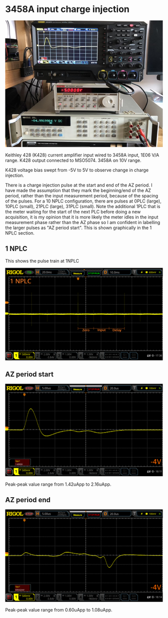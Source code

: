# 3458A input charge injection

![Setup](images/Setup.jpg)

Keithley 428 (K428) current amplifier input wired to 3458A input, 1E06 V/A range. K428 output connected to MSO5074. 3458A on 10V range.

K428 voltage bias swept from -5V to 5V to observe change in charge injection.

There is a charge injection pulse at the start and end of the AZ period. I have made the assumption that they mark the beginning/end of the AZ period, rather than the input measurement period, because of the spacing of the pulses. For a 10 NPLC configuration, there are pulses at 0PLC (large), 10PLC (small), 21PLC (large), 31PLC (small). Note the additional 1PLC that is the meter waiting for the start of the next PLC before doing a new acquisition, it is my opinion that it is more likely the meter idles in the input measurement phase rather than the AZ phase so I am confident in labelling the larger pulses as "AZ period start". This is shown graphically in the 1 NPLC section.

## 1 NPLC

This shows the pulse train at 1NPLC

![Pulses](images/1NPLC.png)

## AZ period start

![LargePulse](images/Large%20pulse/Large_pulse.gif)

Peak-peak value range from 1.42uApp to 2.16uApp.

## AZ period end

![LargePulse](images/Small%20pulse/Small_pulse.gif)

Peak-peak value range from 0.60uApp to 1.08uApp.

